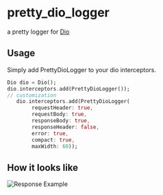 # pretty_dio_logger

a pretty logger for [Dio](https://pub.dev/packages/dio)

## Usage
Simply add PrettyDioLogger to your dio interceptors.
```Dart
Dio dio = Dio();
dio.interceptors.add(PrettyDioLogger());
// customization 
   dio.interceptors.add(PrettyDioLogger(
        requestHeader: true,
        requestBody: true,
        responseBody: true,
        responseHeader: false,
        error: true,
        compact: true,
        maxWidth: 60));
```

## How it looks like
![Response Example](https://github.com/Milad-Akarie/pretty_dio_logger/blob/master/images/log_example.png?raw=true "Response Example")
